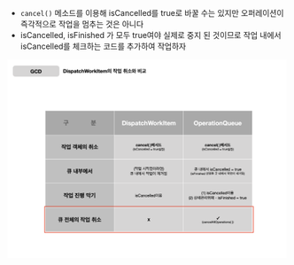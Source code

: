 - `cancel()` 메소드를 이용해 isCancelled를 true로 바꿀 수는 있지만 오퍼레이션이 즉각적으로 작업을 멈추는 것은 아니다
- isCancelled, isFinished 가 모두 true여야 실제로 중지 된 것이므로 작업 내에서 isCancelled를 체크하는 코드를 추가하여 작업하자

![](Swift/동시성%20프로그래밍/Resources/Pasted%20image%2020250121214425.png)


